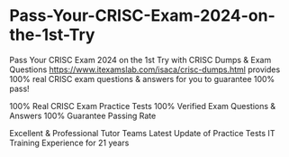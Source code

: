 # Pass-Your-CRISC-Exam-2024-on-the-1st-Try
Pass Your CRISC Exam 2024 on the 1st Try with CRISC Dumps &amp; Exam Questions https://www.itexamslab.com/isaca/crisc-dumps.html provides 100% real CRISC exam questions & answers for you to guarantee 100% pass!

100% Real CRISC Exam Practice Tests
100% Verified Exam Questions & Answers
100% Guarantee Passing Rate
  
Excellent & Professional Tutor Teams
Latest Update of Practice Tests
IT Training Experience for 21 years


